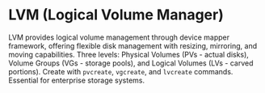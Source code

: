 # LVM (Logical Volume Manager)

LVM provides logical volume management through device mapper framework, offering flexible disk management with resizing, mirroring, and moving capabilities. Three levels: Physical Volumes (PVs - actual disks), Volume Groups (VGs - storage pools), and Logical Volumes (LVs - carved portions). Create with `pvcreate`, `vgcreate`, and `lvcreate` commands. Essential for enterprise storage systems.